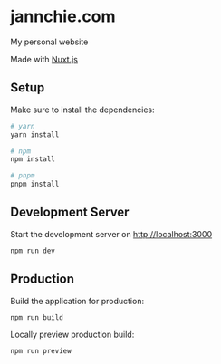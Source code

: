 # jannchie.com

My personal website

Made with [Nuxt.js](https://nuxtjs.org)

## Setup

Make sure to install the dependencies:

```bash
# yarn
yarn install

# npm
npm install

# pnpm
pnpm install
```

## Development Server

Start the development server on <http://localhost:3000>

```bash
npm run dev
```

## Production

Build the application for production:

```bash
npm run build
```

Locally preview production build:

```bash
npm run preview
```
